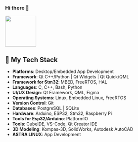 ### Hi there 👋
<a href="https://vk.com/la6ko" target="blank"><img align="center" src="https://icons8.com/icon/114452/vk-circled" height="100" /></a>
<!--
"https://www.google.com/
src="https://img.icons8.com/color/344/telegram-app--v1.png"
**LASHKOAG/LASHKOAG** is a ✨ _special_ ✨ repository because its `README.md` (this file) appears on your GitHub profile.

Here are some ideas to get you started:

- 🔭 I’m currently working on ...
- 🌱 I’m currently learning ...
- 👯 I’m looking to collaborate on ...
- 🤔 I’m looking for help with ...
- 💬 Ask me about ...
- 📫 How to reach me: ...
- 😄 Pronouns: ...
- ⚡ Fun fact: ...
-->

## 🔧 My Tech Stack

- **Platforms**: Desktop/Embedded App Development
- **Framework**: Qt C++/Python | Qt Widgets | Qt Quick/QML
- **Framework for Stm32**: MBED, FreeRTOS, HAL
- **Languages**: C, C++, Bash, Python
- **UI/UX Design**: Qt Framework, QML, Figma
- **Operating Systems**: Linux, Embedded Linux, FreeRTOS
- **Version Control**: Git
- **Databases**: PostgreSQL | SQLite
- **Hardware**: Arduino, ESP32, Stm32, Raspberry Pi
- **Tools for Esp32/Arduino**: PlatformIO
- **Tools**: CubeIDE, VS-Code, Qt Creator IDE
- **3D Modeling**: Kompas-3D, SolidWorks, Autodesk AutoCAD
- **ASTRA LINUX**: App Development
